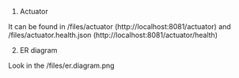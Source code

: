 1. Actuator

It can be found in /files/actuator (http://localhost:8081/actuator) and /files/actuator.health.json (http://localhost:8081/actuator/health)

2. ER diagram

Look in the /files/er.diagram.png